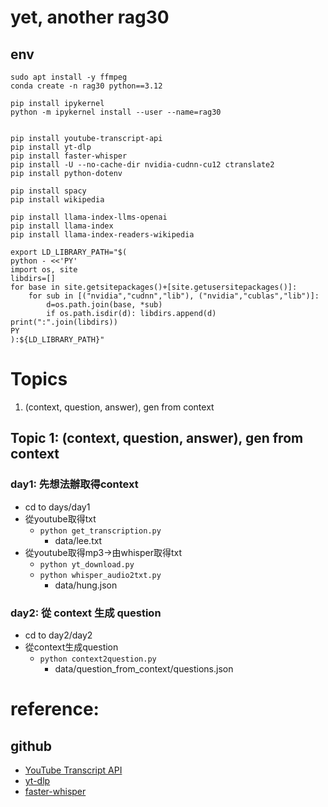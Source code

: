 # yet, another rag30

## env
```
sudo apt install -y ffmpeg
conda create -n rag30 python==3.12

pip install ipykernel
python -m ipykernel install --user --name=rag30


pip install youtube-transcript-api
pip install yt-dlp
pip install faster-whisper
pip install -U --no-cache-dir nvidia-cudnn-cu12 ctranslate2
pip install python-dotenv

pip install spacy
pip install wikipedia

pip install llama-index-llms-openai
pip install llama-index
pip install llama-index-readers-wikipedia
```

```
export LD_LIBRARY_PATH="$(
python - <<'PY'
import os, site
libdirs=[]
for base in site.getsitepackages()+[site.getusersitepackages()]:
    for sub in [("nvidia","cudnn","lib"), ("nvidia","cublas","lib")]:
        d=os.path.join(base, *sub)
        if os.path.isdir(d): libdirs.append(d)
print(":".join(libdirs))
PY
):${LD_LIBRARY_PATH}"
```

# Topics
1. (context, question, answer), gen from context

## Topic 1: (context, question, answer), gen from context
### day1: 先想法辦取得context
- cd to days/day1
- 從youtube取得txt
    - `python get_transcription.py`
        - data/lee.txt
- 從youtube取得mp3->由whisper取得txt
    - `python yt_download.py`
    - `python whisper_audio2txt.py`
        - data/hung.json
### day2: 從 context 生成 question
- cd to day2/day2
- 從context生成question
    - `python context2question.py`
        - data/question_from_context/questions.json
    
# reference:
## github
- [YouTube Transcript API](https://github.com/jdepoix/youtube-transcript-api)
- [yt-dlp](https://github.com/yt-dlp/yt-dlp)
- [faster-whisper](https://github.com/SYSTRAN/faster-whisper)